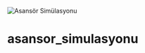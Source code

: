 ![Asansör Simülasyonu](https://github.com/MehmetKurmaz/asansor_simulasyonu/assets/111184509/6d8563ef-26ba-450f-a069-f79b3bcd2df9)
# asansor_simulasyonu
